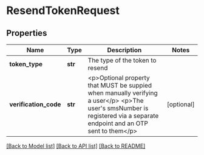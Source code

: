 # ResendTokenRequest

## Properties
Name | Type | Description | Notes
------------ | ------------- | ------------- | -------------
**token_type** | **str** | The type of the token to resend | 
**verification_code** | **str** | &lt;p&gt;Optional property that MUST be suppied when manually verifying a user&lt;/p&gt; &lt;p&gt;The user&#39;s smsNumber is registered via a separate endpoint and an OTP sent to them&lt;/p&gt;  | [optional] 

[[Back to Model list]](../README.md#documentation-for-models) [[Back to API list]](../README.md#documentation-for-api-endpoints) [[Back to README]](../README.md)


